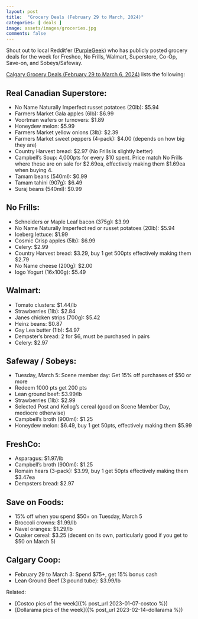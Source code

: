 ```yaml
---
layout: post
title:  "Grocery Deals (February 29 to March, 2024)"
categories: [ deals ]
image: assets/images/groceries.jpg
comments: false
---
```


Shout out to local Reddit'er ([PurpleGeek](https://www.reddit.com/user/PurpleGeek/)) who has publicly posted grocery deals for the week for Freshco, No Frills, Walmart, Superstore, Co-Op, Save-on, and Sobeys/Safeway.

[Calgary Grocery Deals (February 29 to March 6, 2024)](https://www.reddit.com/r/Calgary/comments/1b2m0mo/calgary_grocery_deals_february_29_to_march_6_2024/) lists the following:

## Real Canadian Superstore:
- No Name Naturally Imperfect russet potatoes (20lb): $5.94
- Farmers Market Gala apples (6lb): $6.99
- Voortman wafers or turnovers: $1.89
- Honeydew melon: $5.99
- Farmers Market yellow onions (3lb): $2.39
- Farmers Market sweet peppers (4-pack): $4.00 (depends on how big they are)
- Country Harvest bread: $2.97 (No Frills is slightly better)
- Campbell’s Soup: 4,000pts for every $10 spent. Price match No Frills where these are on sale for $2.69ea, effectively making them $1.69ea when buying 4.
- Tamam beans (540ml): $0.99
- Tamam tahini (907g): $6.49
- Suraj beans (540ml): $0.99

## No Frills:
- Schneiders or Maple Leaf bacon (375g): $3.99
- No Name Naturally Imperfect red or russet potatoes (20lb): $5.94
- Iceberg lettuce: $1.99
- Cosmic Crisp apples (5lb): $6.99
- Celery: $2.99
- Country Harvest bread: $3.29, buy 1 get 500pts effectively making them $2.79
- No Name cheese (200g): $2.00
- Iogo Yogurt (16x100g): $5.49

## Walmart:
- Tomato clusters: $1.44/lb
- Strawberries (1lb): $2.84
- Janes chicken strips (700g): $5.42
- Heinz beans: $0.87
- Gay Lea butter (1lb): $4.97
- Dempster’s bread: 2 for $6, must be purchased in pairs
- Celery: $2.97

## Safeway / Sobeys:
- Tuesday, March 5: Scene member day: Get 15% off purchases of $50 or more
- Redeem 1000 pts get 200 pts
- Lean ground beef: $3.99/lb
- Strawberries (1lb): $2.99
- Selected Post and Kellog’s cereal (good on Scene Member Day, mediocre otherwise)
- Campbell’s broth (900ml): $1.25
- Honeydew melon: $6.49, buy 1 get 50pts, effectively making them $5.99

## FreshCo:
- Asparagus: $1.97/lb
- Campbell’s broth (900ml): $1.25
- Romain hears (3-pack): $3.99, buy 1 get 50pts effectively making them $3.47ea
- Dempsters bread: $2.97

## Save on Foods:
- 15% off when you spend $50+ on Tuesday, March 5
- Broccoli crowns: $1.99/lb
- Navel oranges: $1.29/lb
- Quaker cereal: $3.25 (decent on its own, particularly good if you get to $50 on March 5)

## Calgary Coop:
- February 29 to March 3: Spend $75+, get 15% bonus cash
- Lean Ground Beef (3 pound tube): $3.99/lb


Related:
 - [Costco pics of the week]({% post_url 2023-01-07-costco %})
 - [Dollarama pics of the week]({% post_url 2023-02-14-dollarama %})


 
